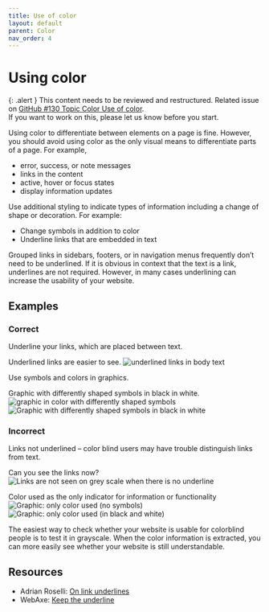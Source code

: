 ```yaml
---
title: Use of color
layout: default
parent: Color
nav_order: 4
---
```


# Using color

{: .alert }
This content needs to be reviewed and restructured.
Related issue on [GitHub #130 Topic Color Use of color](https://github.com/wpaccessibility/wp-a11y-docs/issues/130).  
If you want to work on this, please let us know before you start.

Using color to differentiate between elements on a page is fine. However, you should avoid using color as the only visual means to differentiate parts of a page. For example,

- error, success, or note messages
- links in the content
- active, hover or focus states
- display information updates

Use additional styling to indicate types of information including a change of shape or decoration. For example:

- Change symbols in addition to color
- Underline links that are embedded in text

Grouped links in sidebars, footers, or in navigation menus frequently don’t need to be underlined. If it is obvious in context that the text is a link, underlines are not required. However, in many cases underlining can increase the usability of your website.

## Examples

### Correct

Underline your links, which are placed between text.

Underlined links are easier to see.
![underlined links in body text](../../assets/Bildschirmfoto-2017-08-05-um-15.01.29-768x497.png)


Use symbols and colors in graphics.

Graphic with differently shaped symbols in black in white.
![graphic in color with differently shaped symbols]({{site.baseurl}}/assets/images/Bildschirmfoto-2017-08-16-um-10.27.20-768x588.png)
![Graphic with differently shaped symbols in black in white]({{site.baseurl}}/assets/images/Bildschirmfoto-2017-08-16-um-10.33.58-Kopie-768x629.png)



### Incorrect

Links not underlined – color blind users may have trouble distinguish links from text.

Can you see the links now?
![Links are not seen on grey scale when there is no underline]({{site.baseurl}}/assets/images/grey-scale-links.png)

Color used as the only indicator for information or functionality
![Graphic: only color used (no symbols)]({{site.baseurl}}/assets/images/Bildschirmfoto-2017-08-16-um-10.34.46-768x646.png)
![Graphic: only color used (in black and white)]({{site.baseurl}}/assets/images/Bildschirmfoto-2017-08-16-um-10.34.46-Kopie-768x646.png)

The easiest way to check whether your website is usable for colorblind people is to test it in grayscale. When the color information is extracted, you can more easily see whether your website is still understandable.

## Resources

- Adrian Roselli: [On link underlines](http://adrianroselli.com/2016/06/on-link-underlines.html)
- WebAxe: [Keep the underline](http://www.webaxe.org/keep-the-underline-text-links/)
